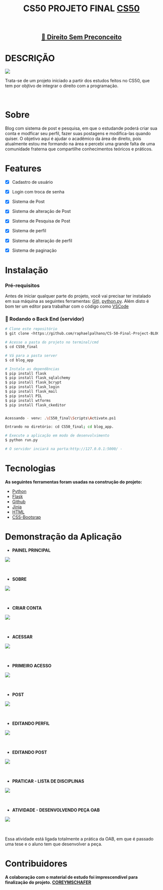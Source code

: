 <h1 align="center">CS50 PROJETO FINAL <a  href="https://cs50.harvard.edu/x/2020/project/#:~:text=https://www.howtogeek.com/205742/how-to-record-your-windows-mac-linux-android-or-ios-screen/">CS50</a> </h1> <br>
 


<h2 align="center">
    <a href="#">🔗 Direito Sem Preconceito</a>
</h2>

# DESCRIÇÃO 
<img src="https://img.shields.io/badge/BLOG-DIREITO%20SEM%20PRECONCEITO-7159c1"/>
<p>Trata-se de um projeto iniciado a partir  dos estudos feitos no CS50, que tem por objtivo de integrar o direito com a programação.</p><br>




# Sobre
<p class="text-justify"> 
Blog com sistema de post e pesquisa, em que o estudande poderá criar sua conta e modficar seu perfil, fazer suas postagens e modifica-las quando quiser. 
O objetivo aqui é ajudar o acadêmico da área de direito, pois atualmente estou me formando na área e percebi uma grande falta de uma comunidade fraterna que compartilhe conhecimentos teóricos e práticos.
</p>



# Features

- [x] Cadastro de usuário
- [x] Login com troca de senha 
- [x] Sistema de Post
- [x] Sistema de alteração de Post
- [x] Sistema de Pesquisa de Post
- [x] Sistema de perfil
- [x] Sistema de alteração de perfil
- [x] Sistema de paginação



# Instalação
### Pré-requisitos

Antes de iniciar qualquer parte do projeto,  você vai precisar ter instalado em sua máquina as seguintes ferramentas:
[Git](https://git-scm.com)), [python.py](https://www.python.org/downloads/). 
Além disto é bom ter um editor para trabalhar com o código como [VSCode](https://code.visualstudio.com/)

### 🎲 Rodando o Back End (servidor)

```bash
# Clone este repositório
$ git clone <https://github.com/raphaelpalhano/CS-50-Final-Project-BLOG-APP>

# Acesse a pasta do projeto no terminal/cmd
$ cd CS50_final

# Vá para a pasta server
$ cd blog_app

# Instale as dependências
$ pip install flask
$ pip install flask_sqlalchemy
$ pip install flask_bcrypt
$ pip install flask_login
$ pip install flask_mail
$ pip install PIL
$ pip install wtforms 
$ pip install flask_ckeditor


Acessando - venv: .\CS50_final\Scripts\Activate.ps1 

Entrando no diretório: cd CS50_final; cd blog_app.

# Execute a aplicação em modo de desenvolvimento
$ python run.py

# O servidor inciará na porta:http://127.0.0.1:5000/ - 
```


# Tecnologias
<strong>As seguintes ferramentas foram usadas na construção do projeto:</strong>

- [Python](https://www.python.org/)
- [Flask](https://flask.palletsprojects.com/en/1.1.x/)
- [Github](https://github.com/)
- [Jinja](https://jinja.palletsprojects.com/en/2.10.x/templates/)
- [HTML](https://html.spec.whatwg.org/)
- [CSS-Bootsrap](https://getbootstrap.com/docs/4.5/components/alerts/)


# Demonstração da Aplicação

- <strong>PAINEL PRINCIPAL</strong>

<img src="application/static/imagens/painelblog.png"/><br><br><br>


- <strong>SOBRE</strong>

<img src="application/static/imagens/sobre.png"/><br><br><br>


- <strong>CRIAR CONTA</strong>

<img src="application/static/imagens/criarconta.png"/><br><br><br>


- <strong>ACESSAR</strong>

<img src="application/static/imagens/acessarconta.png"/><br><br><br>


- <strong>PRIMEIRO ACESSO</strong>

<img src="application/static/imagens/primeiroacesso.png"/><br><br><br>



- <strong>POST</strong>

<img src="application/static/imagens/post.png"/><br><br><br>




- <strong>EDITANDO PERFIL</strong>

<img src="application/static/imagens/alterarperfil.png"/><br><br><br>


- <strong>EDITANDO POST</strong>

<img src="application/static/imagens/editandopost.png"/><br><br><br>


- <strong>PRATICAR - LISTA DE DISCIPLINAS</strong>

<img src="application/static/imagens/listadisciplinas.png"/><br><br><br>


- <strong>ATIVIDADE - DESENVOLVENDO PEÇA OAB</strong>

<img src="application/static/imagens/exerciciotese.png"/><br><br><br>

<p> Essa atividade está ligada totalmente a prática da OAB, em que é passado uma tese e o aluno tem que desenvolver a peça. </p>



# Contribuidores

<strong>A colaboração com o material de estudo foi imprescendível para finalização do projeto. <a  href="https://github.com/CoreyMSchafer">COREYMSCHAFER</a></strong>

